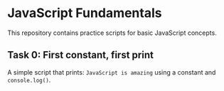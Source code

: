# JavaScript Fundamentals

This repository contains practice scripts for basic JavaScript concepts.

## Task 0: First constant, first print

A simple script that prints: `JavaScript is amazing` using a constant and `console.log()`.
